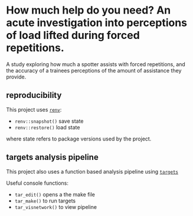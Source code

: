 # How much help do you need? An acute investigation into perceptions of load lifted during forced repetitions.

A study exploring how much a spotter assists with forced repetitions, and the accuracy of a trainees perceptions of the amount of assistance they provide.

## reproducibility

This project uses [`renv`](https://rstudio.github.io/renv/articles/renv.html#reproducibility): 

- `renv::snapshot()` save state
- `renv::restore()` load state  

where state refers to package versions used by the project.  

## targets analysis pipeline

This project also uses a function based analysis pipeline using [`targets`](https://books.ropensci.org/targets/)

Useful console functions:

- `tar_edit()` opens a the make file
- `tar_make()` to run targets
- `tar_visnetwork()` to view pipeline
